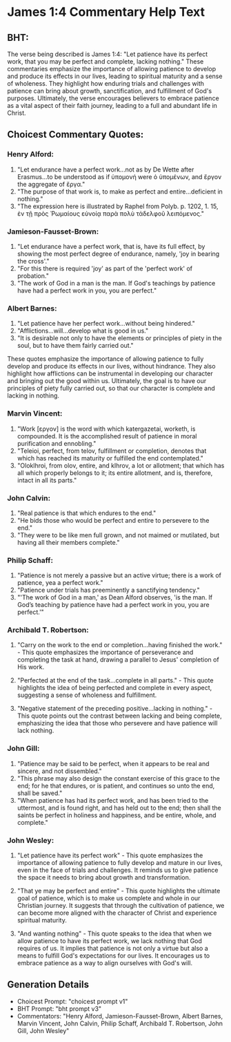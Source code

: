 # James 1:4 Commentary Help Text

## BHT:
The verse being described is James 1:4: "Let patience have its perfect work, that you may be perfect and complete, lacking nothing." These commentaries emphasize the importance of allowing patience to develop and produce its effects in our lives, leading to spiritual maturity and a sense of wholeness. They highlight how enduring trials and challenges with patience can bring about growth, sanctification, and fulfillment of God's purposes. Ultimately, the verse encourages believers to embrace patience as a vital aspect of their faith journey, leading to a full and abundant life in Christ.

## Choicest Commentary Quotes:
### Henry Alford:
1. "Let endurance have a perfect work...not as by De Wette after Erasmus...to be understood as if ὑπομονή were ὁ ὑπομένων, and ἔργον the aggregate of ἔργα."
2. "The purpose of that work is, to make as perfect and entire...deficient in nothing."
3. "The expression here is illustrated by Raphel from Polyb. p. 1202, 1. 15, ἐν τῇ πρὸς Ῥωμαίους εὐνοίᾳ παρὰ πολὺ τἀδελφοῦ λειπόμενος."

### Jamieson-Fausset-Brown:
1. "Let endurance have a perfect work, that is, have its full effect, by showing the most perfect degree of endurance, namely, 'joy in bearing the cross'." 
2. "For this there is required 'joy' as part of the 'perfect work' of probation."
3. "The work of God in a man is the man. If God's teachings by patience have had a perfect work in you, you are perfect."

### Albert Barnes:
1. "Let patience have her perfect work...without being hindered."
2. "Afflictions...will...develop what is good in us."
3. "It is desirable not only to have the elements or principles of piety in the soul, but to have them fairly carried out."

These quotes emphasize the importance of allowing patience to fully develop and produce its effects in our lives, without hindrance. They also highlight how afflictions can be instrumental in developing our character and bringing out the good within us. Ultimately, the goal is to have our principles of piety fully carried out, so that our character is complete and lacking in nothing.

### Marvin Vincent:
1. "Work [εργον] is the word with which katergazetai, worketh, is compounded. It is the accomplished result of patience in moral purification and ennobling." 
2. "Teleioi, perfect, from telov, fulfillment or completion, denotes that which has reached its maturity or fulfilled the end contemplated." 
3. "Oloklhroi, from olov, entire, and klhrov, a lot or allotment; that which has all which properly belongs to it; its entire allotment, and is, therefore, intact in all its parts."

### John Calvin:
1. "Real patience is that which endures to the end."
2. "He bids those who would be perfect and entire to persevere to the end."
3. "They were to be like men full grown, and not maimed or mutilated, but having all their members complete."

### Philip Schaff:
1. "Patience is not merely a passive but an active virtue; there is a work of patience, yea a perfect work." 
2. "Patience under trials has preeminently a sanctifying tendency." 
3. "'The work of God in a man,' as Dean Alford observes, 'is the man. If God’s teaching by patience have had a perfect work in you, you are perfect.'"

### Archibald T. Robertson:
1. "Carry on the work to the end or completion...having finished the work." - This quote emphasizes the importance of perseverance and completing the task at hand, drawing a parallel to Jesus' completion of His work.

2. "Perfected at the end of the task...complete in all parts." - This quote highlights the idea of being perfected and complete in every aspect, suggesting a sense of wholeness and fulfillment.

3. "Negative statement of the preceding positive...lacking in nothing." - This quote points out the contrast between lacking and being complete, emphasizing the idea that those who persevere and have patience will lack nothing.

### John Gill:
1. "Patience may be said to be perfect, when it appears to be real and sincere, and not dissembled."
2. "This phrase may also design the constant exercise of this grace to the end; for he that endures, or is patient, and continues so unto the end, shall be saved."
3. "When patience has had its perfect work, and has been tried to the uttermost, and is found right, and has held out to the end; then shall the saints be perfect in holiness and happiness, and be entire, whole, and complete."

### John Wesley:
1. "Let patience have its perfect work" - This quote emphasizes the importance of allowing patience to fully develop and mature in our lives, even in the face of trials and challenges. It reminds us to give patience the space it needs to bring about growth and transformation.

2. "That ye may be perfect and entire" - This quote highlights the ultimate goal of patience, which is to make us complete and whole in our Christian journey. It suggests that through the cultivation of patience, we can become more aligned with the character of Christ and experience spiritual maturity.

3. "And wanting nothing" - This quote speaks to the idea that when we allow patience to have its perfect work, we lack nothing that God requires of us. It implies that patience is not only a virtue but also a means to fulfill God's expectations for our lives. It encourages us to embrace patience as a way to align ourselves with God's will.


## Generation Details
- Choicest Prompt: "choicest prompt v1"
- BHT Prompt: "bht prompt v3"
- Commentators: "Henry Alford, Jamieson-Fausset-Brown, Albert Barnes, Marvin Vincent, John Calvin, Philip Schaff, Archibald T. Robertson, John Gill, John Wesley"
